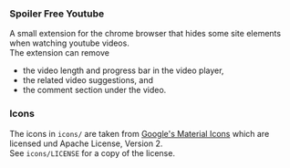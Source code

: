 ### Spoiler Free Youtube
A small extension for the chrome browser that hides some site elements when watching youtube videos.  
The extension can remove
- the video length and progress bar in the video player,
- the related video suggestions, and
- the comment section under the video.

### Icons
The icons in `icons/` are taken from [Google's Material Icons](https://fonts.google.com/icons) which are licensed und Apache License, Version 2.  
See `icons/LICENSE` for a copy of the license.
